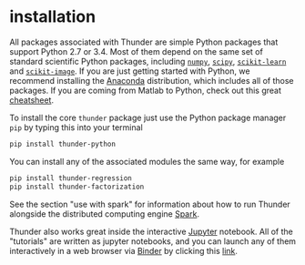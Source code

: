 # installation

All packages associated with Thunder are simple Python packages that support Python 2.7 or 3.4. Most of them depend on the same set of standard scientific Python packages, including [`numpy`](https://github.com/numpy/numpy), [`scipy`](https://github.com/scipy/scipy), [`scikit-learn`](https://github.com/scikit-learn/scikit-learn) and [`scikit-image`](https://github.com/scikit-image/scikit-image). If you are just getting started with Python, we recommend installing the [Anaconda](https://www.continuum.io/downloads) distribution, which includes all of those packages. If you are coming from Matlab to Python, check out this great [cheatsheet](http://mathesaurus.sourceforge.net/matlab-numpy.html).

To install the core `thunder` package just use the Python package manager `pip` by typing this into your terminal

```bash
pip install thunder-python
```

You can install any of the associated modules the same way, for example

```bash
pip install thunder-regression
pip install thunder-factorization
```

See the section "use with spark" for information about how to run Thunder alongside the distributed computing engine [Spark](http://spark.apache.org/).

Thunder also works great inside the interactive [Jupyter](https://github.com/jupyter/notebook) notebook. All of the "tutorials" are written as jupyter notebooks, and you can launch any of them interactively in a web browser via [Binder](https://github.com/binder-project/binder) by clicking this [link]().